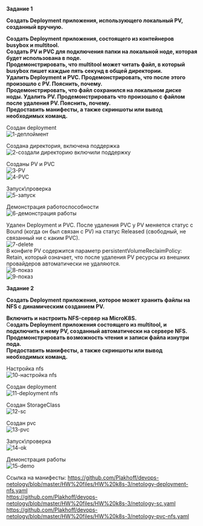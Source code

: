 **Задание 1** <br>

**Создать Deployment приложения, использующего локальный PV, созданный вручную.** <br>

**Создать Deployment приложения, состоящего из контейнеров busybox и multitool.** <br>
**Создать PV и PVC для подключения папки на локальной ноде, которая будет использована в поде.** <br>
**Продемонстрировать, что multitool может читать файл, в который busybox пишет каждые пять секунд в общей директории.** <br>
**Удалить Deployment и PVC. Продемонстрировать, что после этого произошло с PV. Пояснить, почему.** <br>
**Продемонстрировать, что файл сохранился на локальном диске ноды. Удалить PV. Продемонстрировать что произошло с файлом после удаления PV. Пояснить, почему.** <br>
**Предоставить манифесты, а также скриншоты или вывод необходимых команд.** <br>

Создан deployment <br>
![1-деплоймент](https://github.com/user-attachments/assets/f6873690-6877-45f4-a2e4-fe6d2582c4f3) <br>

Создана директория, включена поддержка <br>
![2-создали директорию включили поддержку ](https://github.com/user-attachments/assets/92ca5720-f7d2-4be5-a93b-bac2d9565721) <br>

Созданы PV и PVC <br>
![3-PV](https://github.com/user-attachments/assets/aa56906b-99e6-40ab-8fcc-ff2d734d6283) <br>
![4-PVC](https://github.com/user-attachments/assets/48220a22-fe2d-4ab8-93e6-cb6169594d84) <br>

Запуск\проверка <br>
![5-запуск](https://github.com/user-attachments/assets/d7e04083-d405-4ef4-b491-06d6e7f5c94d) <br>

Демонстрация работоспособности <br>
![6-демонстрация работы](https://github.com/user-attachments/assets/23d0adcd-2518-404c-bb88-4d7654a8ffcf) <br>

Удален Deployment и PVC. После удаления PVC у PV меняется статус с Bound (когда он был связан с PV) на статус Released (свободный, не связанный ни с каким PVC). <br>
![7-delete](https://github.com/user-attachments/assets/f096c9d6-a6f8-43e0-a841-9777a86f2e98) <br>
В конфиге PV содержится параметр persistentVolumeReclaimPolicy: Retain, который означает, что после удаления PV ресурсы из внешних провайдеров автоматически не удаляются. <br>
![8-показ](https://github.com/user-attachments/assets/90fa4baa-a0ec-4504-9bcb-1e3f25e6f0f8) <br> 
![9-показ](https://github.com/user-attachments/assets/71863e5f-d67d-4f61-9eb8-d83e8d92b0bb) <br>

**Задание 2** <br>

**Создать Deployment приложения, которое может хранить файлы на NFS с динамическим созданием PV.** <br>

**Включить и настроить NFS-сервер на MicroK8S.** <br>
С**оздать Deployment приложения состоящего из multitool, и подключить к нему PV, созданный автоматически на сервере NFS.** <br>
**Продемонстрировать возможность чтения и записи файла изнутри пода.** <br>
**Предоставить манифесты, а также скриншоты или вывод необходимых команд.** <br>

Настройка nfs <br>
![10-настройка nfs](https://github.com/user-attachments/assets/1ce8f3e8-43be-4a46-b5bb-70ebda494f90) <br>

Создан deployment <br>
![11-deployment nfs](https://github.com/user-attachments/assets/1bc7a6cd-305c-4d4a-8527-582dd8b4caea) <br>

Создан StorageClass <br>
![12-sc](https://github.com/user-attachments/assets/f8c15889-735a-4a8f-a019-5f779b404b42) <br>

Создан pvc <br>
![13-pvc](https://github.com/user-attachments/assets/0aadab21-f4d0-4766-8456-5aa7269af6f9) <br>

Запуск\проверка <br>
![14-ok](https://github.com/user-attachments/assets/d0674b4d-720c-431a-93c4-fc5ee5cc939c) <br>

Демонстрация работы <br>
![15-demo](https://github.com/user-attachments/assets/6f864dc3-7059-400e-82f5-a60f903dd71f) <br>

Ссылка на манифесты:
https://github.com/Plakhoff/devops-netology/blob/master/HW%20files/HW%20k8s-3/netology-deployment-nfs.yaml <br>
https://github.com/Plakhoff/devops-netology/blob/master/HW%20files/HW%20k8s-3/netology-sc.yaml <br>
https://github.com/Plakhoff/devops-netology/blob/master/HW%20files/HW%20k8s-3/netology-pvc-nfs.yaml <br>
